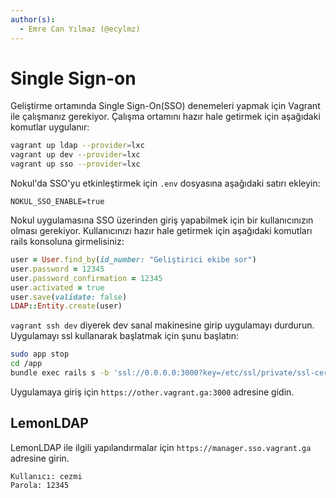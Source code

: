 ```yaml
---
author(s):
  - Emre Can Yılmaz (@ecylmz)
---
```


Single Sign-on
==============

Geliştirme ortamında Single Sign-On(SSO) denemeleri yapmak için Vagrant ile çalışmanız gerekiyor. Çalışma ortamını hazır
hale getirmek için aşağıdaki komutlar uygulanır:

```sh
vagrant up ldap --provider=lxc
vagrant up dev --provider=lxc
vagrant up sso --provider=lxc
```

Nokul'da SSO'yu etkinleştirmek için `.env` dosyasına aşağıdaki satırı ekleyin:

```text
NOKUL_SSO_ENABLE=true
```

Nokul uygulamasına SSO üzerinden giriş yapabilmek için bir kullanıcınızın olması gerekiyor. Kullanıcınızı hazır hale
getirmek için aşağıdaki komutları rails konsoluna girmelisiniz:

```ruby
user = User.find_by(id_number: "Geliştirici ekibe sor")
user.password = 12345
user.password_confirmation = 12345
user.activated = true
user.save(validate: false)
LDAP::Entity.create(user)
```

`vagrant ssh dev` diyerek dev sanal makinesine girip uygulamayı durdurun. Uygulamayı ssl kullanarak başlatmak için şunu
başlatın:

```bash
sudo app stop
cd /app
bundle exec rails s -b 'ssl://0.0.0.0:3000?key=/etc/ssl/private/ssl-cert-snakeoil.key&cert=/etc/ssl/certs/ssl-cert-snakeoil.pem'
```

Uygulamaya giriş için `https://other.vagrant.ga:3000` adresine gidin.

LemonLDAP
---------

LemonLDAP ile ilgili yapılandırmalar için `https://manager.sso.vagrant.ga` adresine girin.

```text
Kullanıcı: cezmi
Parola: 12345
```
